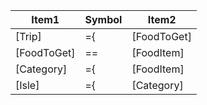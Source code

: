 | Item1       | Symbol | Item2       |
| ----------- | ------ | ----------- |
| [Trip]      | ={     | [FoodToGet] |
| [FoodToGet] | ==     | [FoodItem]  |
| [Category]  | ={     | [FoodItem]  |
| [Isle]      | ={     | [Category]  |
